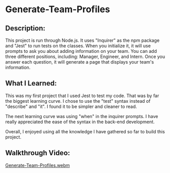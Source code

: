 # Generate-Team-Profiles

## Description:
This project is run through Node.js. It uses "Inquirer" as the npm package and "Jest" to run tests on the classes. When you initialize it, it will use prompts to ask you about adding information on your team. You can add three different positions, including: Manager, Engineer, and Intern. Once you answer each question, it will generate a page that displays your team's information. 

## What I Learned:
This was my first project that I used Jest to test my code. That was by far the biggest learning curve. I chose to use the "test" syntax instead of "describe" and "it". I found it to be simpler and cleaner to read. 

The next learning curve was using "when" in the inquirer prompts. I have really appreciated the ease of the syntax in the back-end development. 

Overall, I enjoyed using all the knowledge I have gathered so far to build this project.

## Walkthrough Video:
[Generate-Team-Profiles.webm](https://user-images.githubusercontent.com/109236891/194958202-31f02ff0-5172-45cc-bbd4-941d835310e4.webm)
